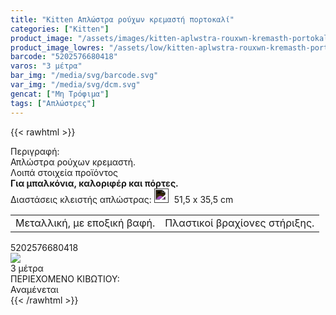 ```yaml
---
title: "Kitten Απλώστρα ρούχων κρεμαστή πορτοκαλί"
categories: ["Kitten"]
product_image: "/assets/images/kitten-aplwstra-rouxwn-kremasth-portokali.jpg"
product_image_lowres: "/assets/low/kitten-aplwstra-rouxwn-kremasth-portokali.jpg"
barcode: "5202576680418"
varos: "3 μέτρα"
bar_img: "/media/svg/barcode.svg"
var_img: "/media/svg/dcm.svg"
gencat: ["Μη Τρόφιμα"]
tags: ["Απλώστρες"]
---
```

{{< rawhtml >}}

<div class="product">
    <div id="sistatika">Περιγραφή:</div>
    <div class="alltext">Απλώστρα ρούχων κρεµαστή.</div>
    <div id="loipa">Λοιπά στοιχεία προϊόντος</div>
     <div class="alltext"><b>Για µπαλκόνια, καλοριφέρ και πόρτες.</b></div> 
    <div class="stfff sfwb sdg250 sais sgg2"><span class="sorange st000 sp10 sbrd4">Διαστάσεις κλειστής απλώστρας:</span>
       <span class="sdfn s444 sp10 sbrd4">
            <img src="/media/svg/dcm.svg"
                    style="height:23px;margin-right: 5px;padding-bottom:0;filter: invert(1) brightness(1);">
                51,5 x 35,5 cm
        </span></div>
        <div class="tabout">
            <table style="border-spacing:3px" class="sw100 sfsin stlf">
            <tr><td class="seee sp10">Μεταλλική, µε εποξική βαφή.</td> <td class="seee sp10">Πλαστικοί βραχίονες στήριξης.</td></tr></table>
        </div>
    <p></p>
    <div id="barcode">
        <div id="barimage1"></div><span id="bartext">5202576680418</span>
    </div>
    <div id="varos">
        <div id="varosimage" style="margin:0"><img src="/media/svg/dcm.svg"></div><span id="varostext">3 μέτρα</span>
    </div>
    <div id="kivotio">ΠΕΡΙΕΧΟΜΕΝΟ ΚΙΒΩΤΙΟΥ:<br>Αναμένεται</div>
    <div class="pimg"></div>
    </div>
{{< /rawhtml >}}


